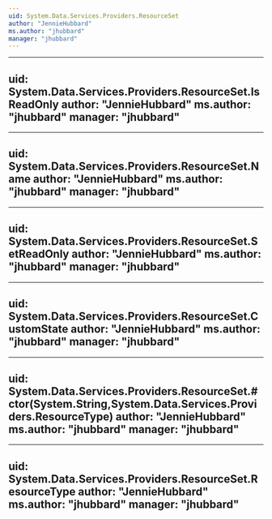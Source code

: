 ```yaml
---
uid: System.Data.Services.Providers.ResourceSet
author: "JennieHubbard"
ms.author: "jhubbard"
manager: "jhubbard"
---
```


---
uid: System.Data.Services.Providers.ResourceSet.IsReadOnly
author: "JennieHubbard"
ms.author: "jhubbard"
manager: "jhubbard"
---

---
uid: System.Data.Services.Providers.ResourceSet.Name
author: "JennieHubbard"
ms.author: "jhubbard"
manager: "jhubbard"
---

---
uid: System.Data.Services.Providers.ResourceSet.SetReadOnly
author: "JennieHubbard"
ms.author: "jhubbard"
manager: "jhubbard"
---

---
uid: System.Data.Services.Providers.ResourceSet.CustomState
author: "JennieHubbard"
ms.author: "jhubbard"
manager: "jhubbard"
---

---
uid: System.Data.Services.Providers.ResourceSet.#ctor(System.String,System.Data.Services.Providers.ResourceType)
author: "JennieHubbard"
ms.author: "jhubbard"
manager: "jhubbard"
---

---
uid: System.Data.Services.Providers.ResourceSet.ResourceType
author: "JennieHubbard"
ms.author: "jhubbard"
manager: "jhubbard"
---
